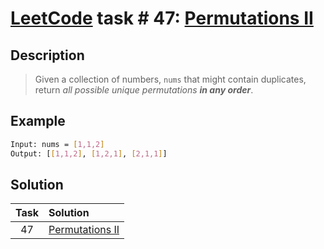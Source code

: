 # [LeetCode][leetcode] task # 47: [Permutations II][task]

Description
-----------

> Given a collection of numbers, `nums` that might contain duplicates,
> return _all possible unique permutations **in any order**_.

Example
-------

```sh
Input: nums = [1,1,2]
Output: [[1,1,2], [1,2,1], [2,1,1]]
```

Solution
--------

| Task | Solution                    |
|:----:|:----------------------------|
|  47  | [Permutations II][solution] |


[leetcode]: <http://leetcode.com/>
[task]: <https://leetcode.com/problems/permutations-ii/>
[solution]: <https://github.com/wellaxis/praxis-leetcode/blob/main/src/main/java/com/witalis/praxis/leetcode/task/h1/p47/option/Practice.java>

